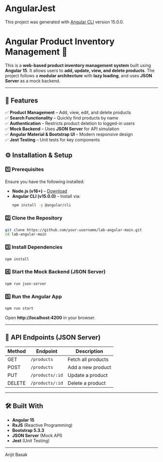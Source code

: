 # AngularJest

This project was generated with [Angular CLI](https://github.com/angular/angular-cli) version 15.0.0.
# **Angular Product Inventory Management** 🚀  

This is a **web-based product inventory management system** built using **Angular 15**. It allows users to **add, update, view, and delete products**. The project follows a **modular architecture** with **lazy loading**, and uses **JSON Server** as a mock backend.

---

## **📌 Features**
✅ **Product Management** – Add, view, edit, and delete products  
✅ **Search Functionality** – Quickly find products by name  
✅ **Authentication** – Restricts product deletion to logged-in users  
✅ **Mock Backend** – Uses **JSON Server** for API simulation  
✅ **Angular Material & Bootstrap UI** – Modern responsive design  
✅ **Jest Testing** – Unit tests for key components  

## **⚙️ Installation & Setup**

### **1️⃣ Prerequisites**
Ensure you have the following installed:  
- **Node.js (v16+)** – [Download](https://nodejs.org/)  
- **Angular CLI (v15.0.0)** – Install via:
  ```bash
  npm install -g @angular/cli
  ```

### **2️⃣ Clone the Repository**
```bash
git clone https://github.com/your-username/lab-angular-main.git
cd lab-angular-main
```

### **3️⃣ Install Dependencies**
```bash
npm install
```

### **4️⃣ Start the Mock Backend (JSON Server)**
```bash
npm run json-server
```

### **5️⃣ Run the Angular App**
```bash
npm run start
```
Open **http://localhost:4200** in your browser.  

---

## **📜 API Endpoints (JSON Server)**
| Method | Endpoint          | Description           |
|--------|------------------|----------------------|
| GET    | `/products`      | Fetch all products  |
| POST   | `/products`      | Add a new product   |
| PUT    | `/products/:id`  | Update a product    |
| DELETE | `/products/:id`  | Delete a product    |

---

## **🛠️ Built With**
- **Angular 15**
- **RxJS** (Reactive Programming)
- **Bootstrap 5.3.3**
- **JSON Server** (Mock API)
- **Jest** (Unit Testing)
  

---
Arijit Basak
